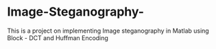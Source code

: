 # Image-Steganography-
This is a project on implementing Image steganography in Matlab using Block - DCT and Huffman Encoding
